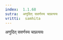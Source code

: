 ```yaml
---
index:  1.1.68
sutra:  अणुदित् सवर्णस्य चाप्रत्ययः
vritti:  samhita 
---
```


अणुदित् सवर्णस्य चाप्रत्ययः

